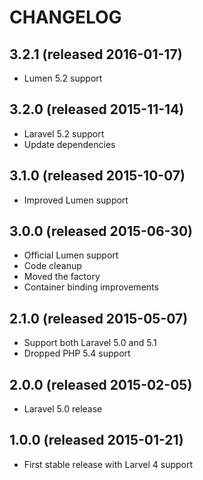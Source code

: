 # CHANGELOG

## 3.2.1 (released 2016-01-17)

- Lumen 5.2 support

## 3.2.0 (released 2015-11-14)

- Laravel 5.2 support
- Update dependencies

## 3.1.0 (released 2015-10-07)

- Improved Lumen support

## 3.0.0 (released 2015-06-30)

- Official Lumen support
- Code cleanup
- Moved the factory
- Container binding improvements

## 2.1.0 (released 2015-05-07)

- Support both Laravel 5.0 and 5.1
- Dropped PHP 5.4 support

## 2.0.0 (released 2015-02-05)

- Laravel 5.0 release

## 1.0.0 (released 2015-01-21)

- First stable release with Larvel 4 support
